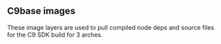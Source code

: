 ## C9base images

These image layers are used to pull compiled node deps and source files for the C9 SDK build for 3 arches.

